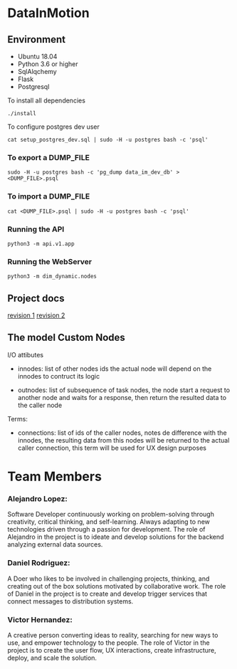 # DataInMotion


## Environment
- Ubuntu 18.04
- Python 3.6 or higher
- SqlAlqchemy
- Flask
- Postgresql

To install all dependencies

```
./install
```

To configure postgres dev user

```
cat setup_postgres_dev.sql | sudo -H -u postgres bash -c 'psql'
```
### To export a DUMP_FILE

```
sudo -H -u postgres bash -c 'pg_dump data_im_dev_db' > <DUMP_FILE>.psql
```
### To import a DUMP_FILE

```
cat <DUMP_FILE>.psql | sudo -H -u postgres bash -c 'psql'
```

### Running the API

```
python3 -m api.v1.app
```

### Running the WebServer

```
python3 -m dim_dynamic.nodes
```


## Project docs

[revision 1](https://docs.google.com/document/d/1s13NnGAXOVwmD-erY1Dy5OWhkGxuqloVx7OwlUKXeqY/edit#https://docs.google.com/document/d/1rcGtsBb7fb3BwmHuWrGGRu4bPG1egeiZwHPql2Q8Qh4)
[revision 2](https://docs.google.com/document/d/1rcGtsBb7fb3BwmHuWrGGRu4bPG1egeiZwHPql2Q8Qh4)


## The model Custom Nodes

I/O attibutes

- innodes: list of other nodes ids the actual node will depend on the innodes to contruct its logic

- outnodes: list of subsequence of task nodes, the node start a request to another node and waits for a response, then return the resulted data to the caller node

Terms: 
- connections: list of ids of the caller nodes, notes de difference with the innodes, the resulting data from this nodes will be returned to the actual caller connection, this term will be used for UX design purposes



# Team Members
### Alejandro Lopez:
Software Developer continuously working on problem-solving through creativity, critical thinking, and self-learning. Always adapting to new technologies driven through a passion for development.
The role of Alejandro in the project is to ideate and develop solutions for the backend analyzing external data sources.
### Daniel Rodriguez:
A Doer who likes to be involved in challenging projects, thinking, and creating out of the box solutions motivated by collaborative work.
The role of Daniel in the project is to create and develop trigger services that connect messages to distribution systems.
### Victor Hernandez:
A creative person converting ideas to reality, searching for new ways to use, and empower technology to the people.
The role of Victor in the project is to create the user flow, UX interactions, create infrastructure, deploy, and scale the solution.
